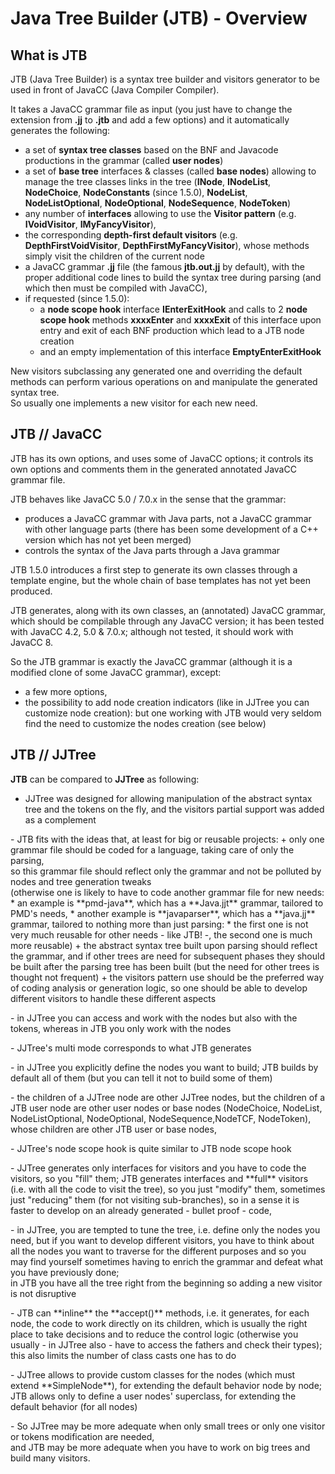 # Java Tree Builder (JTB) - Overview

## What is JTB

JTB (Java Tree Builder) is a syntax tree builder and visitors generator to be used in front of JavaCC (Java Compiler Compiler).

It takes a JavaCC grammar file as input (you just have to change the extension from **.jj** to **.jtb** and add a few options)
 and it automatically generates the following:
- a set of **syntax tree classes** based on the BNF and Javacode productions in the grammar (called **user nodes**)
- a set of **base tree** interfaces & classes (called **base nodes**) allowing to manage the tree classes links in the tree
   (**INode**, **INodeList**, **NodeChoice**, **NodeConstants** (since 1.5.0), **NodeList**, **NodeListOptional**,
   **NodeOptional**, **NodeSequence**, **NodeToken**)
- any number of **interfaces** allowing to use the **Visitor pattern** (e.g. **IVoidVisitor**, **IMyFancyVisitor**), 
- the corresponding **depth-first default visitors** (e.g. **DepthFirstVoidVisitor**, **DepthFirstMyFancyVisitor**),
   whose methods simply visit the children of the current node
- a JavaCC grammar **.jj** file (the famous **jtb.out.jj** by default), with the proper additional code lines
   to build the syntax tree during parsing (and which then must be compiled with JavaCC), 
- if requested (since 1.5.0):
    + a **node scope hook** interface **IEnterExitHook** and calls to 2 **node scope hook** methods
       **xxxxEnter** and **xxxxExit** of this interface upon entry and exit of each BNF production
       which lead to a JTB node creation
    + and an empty implementation of this interface **EmptyEnterExitHook** 

New visitors subclassing any generated one and overriding the default methods can perform various operations
 on and manipulate the generated syntax tree.<br>
So usually one implements a new visitor for each new need.

## JTB // JavaCC

JTB has its own options, and uses some of JavaCC options; it controls its own options and comments them in the
 generated annotated JavaCC grammar file.

JTB behaves like JavaCC 5.0 / 7.0.x in the sense that the grammar:
- produces a JavaCC grammar with Java parts, not a JavaCC grammar with other language parts
 (there has been some development of a C++ version which has not yet been merged)
- controls the syntax of the Java parts through a Java grammar

JTB 1.5.0 introduces a first step to generate its own classes through a template engine,
 but the whole chain of base templates has not yet been produced.

JTB generates, along with its own classes, an (annotated) JavaCC grammar, which should be compilable through any JavaCC version;
 it has been tested with JavaCC 4.2, 5.0 & 7.0.x; although not tested, it should work with JavaCC 8.

So the JTB grammar is exactly the JavaCC grammar (although it is a modified clone of some JavaCC grammar), except:
- a few more options,
- the possibility to add node creation indicators (like in JJTree you can customize node creation):
 but one working with JTB would very seldom find the need to customize the nodes creation (see below)

## JTB // JJTree

**JTB** can be compared to **JJTree** as following:
- JJTree was designed for allowing manipulation of the abstract syntax tree and the tokens on the fly,
   and the visitors partial support was added as a complement
<p>
- JTB fits with the ideas that, at least for big or reusable projects:
    + only one grammar file should be coded for a language, taking care of only the parsing,<br> 
      so this grammar file should reflect only the grammar and not be polluted by nodes and tree generation tweaks<br>
      (otherwise one is likely to have to code another grammar file for new needs:
        * an example is **pmd-java**, which has a **Java.jjt** grammar, tailored to PMD's needs,
       * another example is **javaparser**, which has a **java.jj** grammar, tailored to nothing more than just parsing:
       * the first one is not very much reusable for other needs - like JTB! -, the second one is much more reusable)
    + the abstract syntax tree built upon parsing should reflect the grammar, and if other trees are need
       for subsequent phases they should be built after the parsing tree has been built
        (but the need for other trees is thought not frequent)
    + the visitors pattern use should be the preferred way of coding analysis or generation logic,
       so one should be able to develop different visitors to handle these different aspects
<p>
- in JJTree you can access and work with the nodes but also with the tokens, whereas in JTB you only work with the nodes
<p>
- JJTree's multi mode corresponds to what JTB generates
<p>
- in JJTree you explicitly define the nodes you want to build; JTB builds by default all of them
 (but you can tell it not to build some of them)
<p>
- the children of a JJTree node are other JJTree nodes, but the children of a JTB user node are other user nodes
  or base nodes (NodeChoice, NodeList, NodeListOptional, NodeOptional, NodeSequence,NodeTCF, NodeToken),
  whose children are other JTB user or base nodes,
<p>
- JJTree's node scope hook is quite similar to JTB node scope hook
<p>
- JJTree generates only interfaces for visitors and you have to code the visitors, so you "fill" them;
   JTB generates interfaces and **full** visitors (i.e. with all the code to visit the tree),
   so you just "modify" them, sometimes just "reducing" them (for not visiting sub-branches),
   so in a sense it is faster to develop on an already generated - bullet proof - code,
<p>
- in JJTree, you are tempted to tune the tree, i.e. define only the nodes you need, but if you want to develop
   different visitors, you have to think about all the nodes you want to traverse for the different purposes
   and so you may find yourself sometimes having to enrich the grammar and defeat what you have previously done;<br>
   in JTB you have all the tree right from the beginning so adding a new visitor is not disruptive
<p>
- JTB can **inline** the **accept()** methods, i.e. it generates, for each node, the code to work directly on its children,
   which is usually the right place to take decisions and to reduce the control logic
   (otherwise you usually - in JJTree also - have to access the fathers and check their types);<br>
   this also limits the number of class casts one has to do
<p>
- JJTree allows to provide custom classes for the nodes (which must extend **SimpleNode**),
   for extending the default behavior node by node;<br>
   JTB allows only to define a user nodes' superclass, for extending the default behavior (for all nodes)
<p>
- So JJTree may be more adequate when only small trees or only one visitor or tokens modification are needed,<br>
  and JTB may be more adequate when you have to work on big trees and build many visitors.
